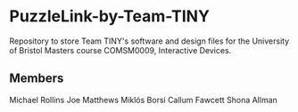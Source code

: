 # PuzzleLink-by-Team-TINY
Repository to store Team TINY's software and design files for the University of Bristol Masters course COMSM0009, Interactive Devices.

## Members

Michael Rollins
Joe Matthews
Miklós Borsi
Callum Fawcett
Shona Allman
